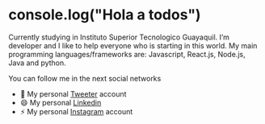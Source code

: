 # console.log("Hola a todos")

Currently studying in Instituto Superior Tecnologico Guayaquil. I’m developer and I like to help everyone who is starting in this world. My main programming languages/frameworks are: Javascript, React.js, Node.js, Java and python.

You can follow me in the next social networks
- 💬 My personal [Tweeter](https://twitter.com/jordanrjdev) account
- 😄 My personal [Linkedin](https://www.linkedin.com/in/jordan-jaramillo-2092a218b/)
- ⚡ My personal [Instagram](https://www.instagram.com/jordanjaramillo_23) account
